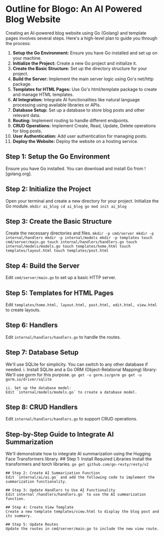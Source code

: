 # Outline for Blogo: An AI Powered Blog Website
Creating an AI-powered blog website using Go (Golang) and template pages involves several steps. Here's a high-level plan to guide you through the process:

1. **Setup the Go Environment:** Ensure you have Go installed and set up on your machine.
2. **Initialize the Project:** Create a new Go project and initialize it.
3. **Create the Basic Structure:** Set up the directory structure for your project.
4. **Build the Server:** Implement the main server logic using Go's net/http package.
5. **Templates for HTML Pages:** Use Go's html/template package to create and manage HTML templates.
6. **AI Integration:** Integrate AI functionalities like natural language processing using available libraries or APIs.
7. **Database Setup:** Set up a database to store blog posts and other relevant data.
8. **Routing:** Implement routing to handle different endpoints.
9. **CRUD Operations:** Implement Create, Read, Update, Delete operations for blog posts.
10. **User Authentication:** Add user authentication for managing posts.
11. **Deploy the Website:** Deploy the website on a hosting service.

## Step 1: Setup the Go Environment
Ensure you have Go installed. You can download and install Go from ![golang.org].

## Step 2: Initialize the Project
Open your terminal and create a new directory for your project. Initialize the Go module.
    `mkdir ai_blog
    cd ai_blog
    go mod init ai_blog`

## Step 3: Create the Basic Structure
Create the necessary directories and files.
    `mkdir -p cmd/server
    mkdir -p internal/handlers
    mkdir -p internal/models
    mkdir -p templates
    touch cmd/server/main.go
    touch internal/handlers/handlers.go
    touch internal/models/models.go
    touch templates/home.html
    touch templates/layout.html
    touch templates/post.html`

## Step 4: Build the Server
Edit `cmd/server/main.go` to set up a basic HTTP server.

## Step 5: Templates for HTML Pages
Edit `templates/home.html, layout.html, post.html, edit.html, view.html` to create layouts.

## Step 6: Handlers
Edit `internal/handlers/handlers.go` to handle the routes.

## Step 7: Database Setup
We'll use SQLite for simplicity. You can switch to any other database if needed.
    i. Install SQLite and a Go ORM (Object-Relational Mapping) library: We'll use gorm for this purpose.
        `go get -u gorm.io/gorm
        go get -u gorm.io/driver/sqlite`
    
    ii. Set up the database model:
    Edit `internal/models/models.go` to create a database model.

## Step 8: CRUD Handlers
Edit `internal/handlers/handlers.go` to support CRUD operations.

## Step-by-Step Guide to Integrate AI Summarization
We'll demonstrate how to integrate AI summarization using the Hugging Face Transformers library.
    ## Step 1: Install Required Libraries
    Install the transformers and torch libraries.
        `go get github.com/go-resty/resty/v2`
    
    ## Step 2: Create AI Summarization Function
    Edit `internal/ai/ai.go` and add the following code to implement the summarization functionality.

    ## Step 3: Update Handlers to Use AI Functionality
    Edit internal`/handlers/handlers.go` to use the AI summarization function.

    ## Step 4: Create View Template
    Create a new template templates/view.html to display the blog post and its summary.

    ## Step 5: Update Routes
    Update the routes in cmd/server/main.go to include the new view route.